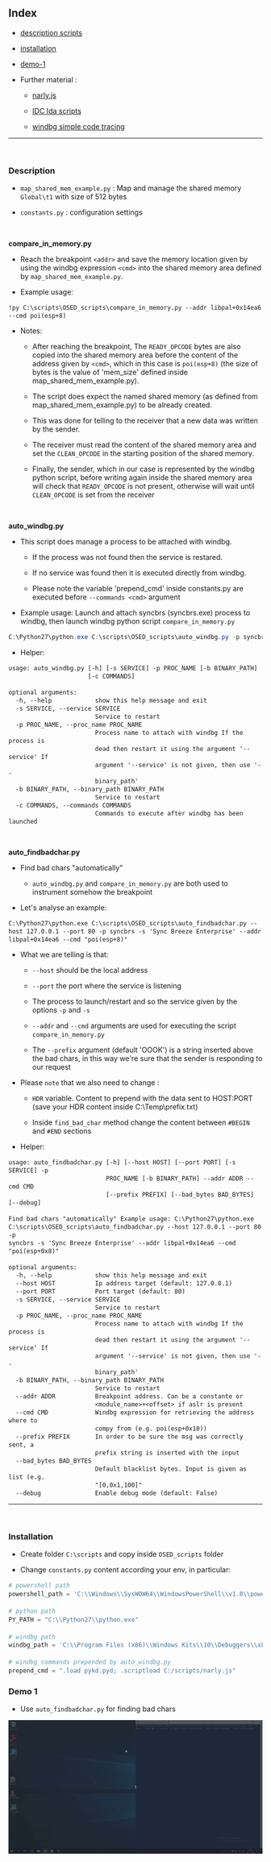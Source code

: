 
## Index

 - [description scripts](#description)

 - [installation](#installation)

 - [demo-1](#demo-1)

 - Further material :
    
    * [narly.js](https://github.com/tin-z/narly.js)
    
    * [IDC Ida scripts](https://github.com/tin-z/IDC_OSED_scripts)
    
    * [windbg simple code tracing](https://github.com/tin-z/windbg-code-tracing)


----

</br>

### Description

 - `map_shared_mem_example.py` : Map and manage the shared memory `Global\t1` with size of 512 bytes

 - `constants.py` : configuration settings

</br>

**compare_in_memory.py** 

 - Reach the breakpoint `<addr>` and save the memory location given by using the windbg expression `<cmd>` into the shared memory area defined by `map_shared_mem_example.py`. 

 - Example usage:
```
!py C:\scripts\OSED_scripts\compare_in_memory.py --addr libpal+0x14ea6 --cmd poi(esp+8)
```

 - Notes: 

    * After reaching the breakpoint, The `READY_OPCODE` bytes are also copied into the shared memory area before the content of the address given by `<cmd>`, which in this case is `poi(esp+8)` (the size of bytes is the value of 'mem_size' defined inside map_shared_mem_example.py). 

    * The script does expect the named shared memory (as defined from map_shared_mem_example.py) to be already created.

    * This was done for telling to the receiver that a new data was written by the sender. 

    * The receiver must read the content of the shared memory area and set the `CLEAN_OPCODE` in the starting position of the shared memory. 

    * Finally, the sender, which in our case is represented by the windbg python script, before writing again inside the shared memory area will check that `READY_OPCODE` is not present, otherwise will wait until `CLEAN_OPCODE` is set from the receiver
    
</br>

**auto_windbg.py**

 - This script does manage a process to be attached with windbg. 

    * If the process was not found then the service is restared. 

    * If no service was found then it is executed directly from windbg. 

    * Please note the variable 'prepend_cmd' inside constants.py are executed before `--commands <cmd>` argument

 - Example usage: Launch and attach syncbrs (syncbrs.exe) process to windbg, then launch windbg python script `compare_in_memory.py`
```ps1
C:\Python27\python.exe C:\scripts\OSED_scripts\auto_windbg.py -p syncbrs -s 'Sync Breeze Enterprise' -c "!py C:\scripts\OSED_scripts\compare_in_memory.py --addr libpal+0x14ea6 --cmd poi(esp+8)"
```

 - Helper:
```
usage: auto_windbg.py [-h] [-s SERVICE] -p PROC_NAME [-b BINARY_PATH]
                      [-c COMMANDS]

optional arguments:
  -h, --help            show this help message and exit
  -s SERVICE, --service SERVICE
                        Service to restart
  -p PROC_NAME, --proc_name PROC_NAME
                        Process name to attach with windbg If the process is
                        dead then restart it using the argument '--service' If
                        argument '--service' is not given, then use '--
                        binary_path'
  -b BINARY_PATH, --binary_path BINARY_PATH
                        Service to restart
  -c COMMANDS, --commands COMMANDS
                        Commands to execute after windbg has been launched
```

</br>


**auto_findbadchar.py**

 - Find bad chars "automatically"

    * `auto_windbg.py` and `compare_in_memory.py` are both used to instrument somehow the breakpoint

 - Let's analyse an example:
```
C:\Python27\python.exe C:\scripts\OSED_scripts\auto_findbadchar.py --host 127.0.0.1 --port 80 -p syncbrs -s 'Sync Breeze Enterprise' --addr libpal+0x14ea6 --cmd "poi(esp+8)"
```

 - What we are telling is that:

    * `--host` should be the local address

    * `--port` the port where the service is listening

    * The process to launch/restart and so the service given by the options `-p` and `-s`

    * `--addr` and `--cmd` arguments are used for executing the script `compare_in_memory.py`

    * The `--prefix` argument (default 'OOOK') is a string inserted above the bad chars, in this way we're sure that the sender is responding to our request


 - Please `note` that we also need to change :

    * `HDR` variable. Content to prepend with the data sent to HOST:PORT (save your HDR content inside C:\Temp\prefix.txt)

    * Inside `find_bad_char` method change the content between `#BEGIN` and `#END` sections

 - Helper:

```
usage: auto_findbadchar.py [-h] [--host HOST] [--port PORT] [-s SERVICE] -p
                           PROC_NAME [-b BINARY_PATH] --addr ADDR --cmd CMD
                           [--prefix PREFIX] [--bad_bytes BAD_BYTES] [--debug]

Find bad chars "automatically" Example usage: C:\Python27\python.exe
C:\scripts\OSED_scripts\auto_findbadchar.py --host 127.0.0.1 --port 80 -p
syncbrs -s 'Sync Breeze Enterprise' --addr libpal+0x14ea6 --cmd "poi(esp+0x8)"

optional arguments:
  -h, --help            show this help message and exit
  --host HOST           Ip address target (default: 127.0.0.1)
  --port PORT           Port target (default: 80)
  -s SERVICE, --service SERVICE
                        Service to restart
  -p PROC_NAME, --proc_name PROC_NAME
                        Process name to attach with windbg If the process is
                        dead then restart it using the argument '--service' If
                        argument '--service' is not given, then use '--
                        binary_path'
  -b BINARY_PATH, --binary_path BINARY_PATH
                        Service to restart
  --addr ADDR           Breakpoint address. Can be a constante or
                        <module_name>+<offset> if aslr is present
  --cmd CMD             Windbg expression for retrieving the address where to
                        compy from (e.g. poi(esp+0x10))
  --prefix PREFIX       In order to be sure the msg was correctly sent, a
                        prefix string is inserted with the input
  --bad_bytes BAD_BYTES
                        Default blacklist bytes. Input is given as list (e.g.
                        "[0,0x1,100]"
  --debug               Enable debug mode (default: False)
```

----

</br>

### Installation

 - Create folder `C:\scripts` and copy inside `OSED_scripts` folder

 - Change `constants.py` content according your env, in particular:

```python
# powershell path
powershell_path = 'C:\\Windows\\SysWOW64\\WindowsPowerShell\\v1.0\\powershell.exe'

# python path
PY_PATH = "C:\\Python27\\python.exe"

# windbg path
windbg_path = 'C:\\Program Files (x86)\\Windows Kits\\10\\Debuggers\\x86\\windbg.exe'

# windbg commands prepended by auto_windbg.py
prepend_cmd = ".load pykd.pyd; .scriptload C:/scripts/narly.js"
```


### Demo 1

 - Use `auto_findbadchar.py` for finding bad chars

![demo1.gif](./gifs/demo1.gif)


